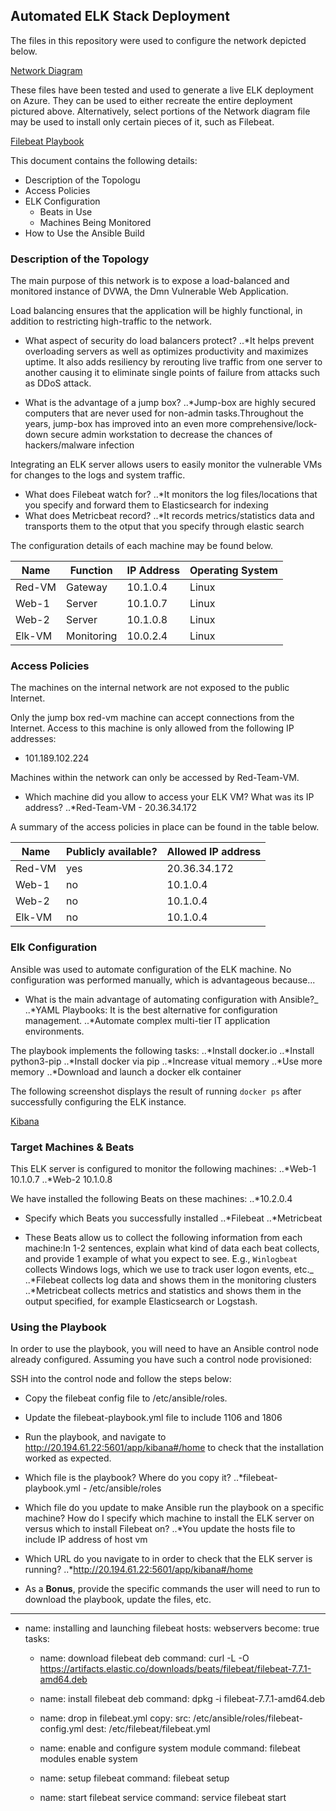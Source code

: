 ## Automated ELK Stack Deployment

The files in this repository were used to configure the network depicted below.

[Network Diagram](https://github.com/SerhatK1/Serhat-Cyber/blob/main/Diagram/NetworkDiagram.PNG)

These files have been tested and used to generate a live ELK deployment on Azure. They can be used to either recreate the entire deployment pictured above. Alternatively, select portions of the Network diagram file may be used to install only certain pieces of it, such as Filebeat.

  [Filebeat Playbook](https://github.com/SerhatK1/Serhat-Cyber/blob/main/Ansible/filebeat-playbook.yml.txt)

This document contains the following details:
- Description of the Topologu
- Access Policies
- ELK Configuration
  - Beats in Use
  - Machines Being Monitored
- How to Use the Ansible Build


### Description of the Topology

The main purpose of this network is to expose a load-balanced and monitored instance of DVWA, the Dmn Vulnerable Web Application.

Load balancing ensures that the application will be highly functional, in addition to restricting high-traffic to the network.
 * What aspect of security do load balancers protect? 
 ..*It helps prevent overloading servers as well as optimizes productivity and maximizes uptime. It also adds resiliency by rerouting live traffic from one server to another causing it to eliminate single points of failure from attacks such as DDoS attack.

 * What is the advantage of a jump box?
  ..*Jump-box are highly secured computers that are never used for non-admin tasks.Throughout the years, jump-box has improved into an even more comprehensive/lock-down secure admin workstation to decrease the chances of hackers/malware infection

Integrating an ELK server allows users to easily monitor the vulnerable VMs for changes to the logs and system traffic.
 * What does Filebeat watch for?
..*It monitors the log files/locations that you specify and forward them to Elasticsearch for indexing
 * What does Metricbeat record?
..*It records metrics/statistics data and transports them to the otput that you specify through elastic search

The configuration details of each machine may be found below.

| Name   | Function   | IP Address | Operating System |
|--------|------------|------------|------------------|
| Red-VM | Gateway    | 10.1.0.4   | Linux            |
| Web-1  | Server     | 10.1.0.7   | Linux            |
| Web-2  | Server     | 10.1.0.8   | Linux            |
| Elk-VM | Monitoring | 10.0.2.4   | Linux            |

### Access Policies

The machines on the internal network are not exposed to the public Internet. 

Only the jump box red-vm machine can accept connections from the Internet. Access to this machine is only allowed from the following IP addresses:
 * 101.189.102.224

Machines within the network can only be accessed by Red-Team-VM.
* Which machine did you allow to access your ELK VM? What was its IP address?
 ..*Red-Team-VM - 20.36.34.172

A summary of the access policies in place can be found in the table below.

| Name   | Publicly available? | Allowed IP address |
|--------|---------------------|--------------------|
| Red-VM | yes                 | 20.36.34.172       |
| Web-1  | no                  | 10.1.0.4           |
| Web-2  | no                  | 10.1.0.4           |
| Elk-VM | no                  | 10.1.0.4           |

### Elk Configuration

Ansible was used to automate configuration of the ELK machine. No configuration was performed manually, which is advantageous because...
* What is the main advantage of automating configuration with Ansible?_
 ..*YAML Playbooks: It is the best alternative for configuration management.
 ..*Automate complex multi-tier IT application environments.

The playbook implements the following tasks:
 ..*Install docker.io
 ..*Install python3-pip
 ..*Install docker via pip
 ..*Increase vitual memory
 ..*Use more memory
 ..*Download and launch a docker elk container


The following screenshot displays the result of running `docker ps` after successfully configuring the ELK instance.

[Kibana](https://github.com/SerhatK1/Serhat-Cyber/blob/main/Diagram/Kibana%20Homepage.png)

### Target Machines & Beats
This ELK server is configured to monitor the following machines:
 ..*Web-1 10.1.0.7
 ..*Web-2 10.1.0.8

We have installed the following Beats on these machines:
 ..*10.2.0.4
* Specify which Beats you successfully installed
 ..*Filebeat
 ..*Metricbeat

* These Beats allow us to collect the following information from each machine:In 1-2 sentences, explain what kind of data each beat collects, and provide 1 example of what you expect to see. E.g., `Winlogbeat` collects Windows logs, which we use to track user logon events, etc._
 ..*Filebeat collects log data and shows them in the monitoring clusters
 ..*Metricbeat collects metrics and statistics and shows them in the output specified, for example Elasticsearch or Logstash.

### Using the Playbook
In order to use the playbook, you will need to have an Ansible control node already configured. Assuming you have such a control node provisioned: 

SSH into the control node and follow the steps below:
 * Copy the filebeat config file to /etc/ansible/roles.
 * Update the filebeat-playbook.yml file to include 1106 and 1806
 * Run the playbook, and navigate to http://20.194.61.22:5601/app/kibana#/home to check that the installation worked as expected.
 
 * Which file is the playbook? Where do you copy it?
..*filebeat-playbook.yml - /etc/ansible/roles

 * Which file do you update to make Ansible run the playbook on a specific machine? How do I specify which machine to install the ELK server on versus which to install Filebeat on?
..*You update the hosts file to include IP address of host vm

 * Which URL do you navigate to in order to check that the ELK server is running?
..*http://20.194.61.22:5601/app/kibana#/home

 * As a **Bonus**, provide the specific commands the user will need to run to download the playbook, update the files, etc.

---
  - name: installing and launching filebeat
	   hosts: webservers
       become: true
       tasks:

	   - name: download filebeat deb
  	     command: curl -L -O https://artifacts.elastic.co/downloads/beats/filebeat/filebeat-7.7.1-amd64.deb

	   - name: install filebeat deb
  	     command: dpkg -i filebeat-7.7.1-amd64.deb

	   - name: drop in filebeat.yml
  	     copy:
   	       src: /etc/ansible/roles/filebeat-config.yml
   	       dest: /etc/filebeat/filebeat.yml

	   - name: enable and configure system module
  	     command: filebeat modules enable system

	   - name: setup filebeat
  	     command: filebeat setup

	   - name: start filebeat service
  	    command: service filebeat start
